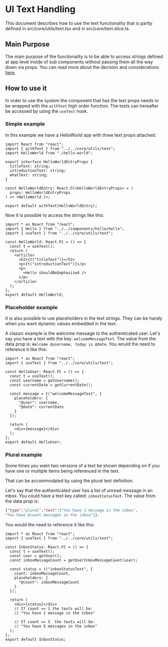 # UI Text Handling

This document describes how to use the text functionality
that is partly defined in src/core/utils/text.tsx and in src/core/text.slice.ts.

## Main Purpose

The main purpose of the functionality is to be able to access strings defined
at app level inside of sub components
without passing them all the way down via props.
You can read more about the decision
and considerations [here](../architecture/adr-002-ui-text-handling.md).

## How to use it

In order to use the system the component that has the text props
needs to be wrapped with the `withText` high order function.
The texts can hereafter be accessed by using the `useText` hook.

### Simple example

In this example we have a HelloWorld app with three text props attached:

```tsx
import React from "react";
import { withText } from "../../core/utils/text";
import HelloWorld from "./hello-world";

export interface HelloWorldEntryProps {
  titleText: string;
  introductionText: string;
  whatText: string;
}

const HelloWorldEntry: React.FC<HelloWorldEntryProps> = (
  props: HelloWorldEntryProps
) => <HelloWorld />;

export default withText(HelloWorldEntry);
```

Now it is possible to access the strings like this:

```tsx
import * as React from "react";
import { Hello } from "../../components/hello/hello";
import { useText } from "../../core/utils/text";

const HelloWorld: React.FC = () => {
  const t = useText();
  return (
    <article>
      <h2>{t("titleText")}</h2>
      <p>{t("introductionText")}</p>
      <p>
        <Hello shouldBeEmphasized />
      </p>
    </article>
  );
};
export default HelloWorld;

```

### Placeholder example

It is also possible to use placeholders in the text strings.
They can be handy when you want dynamic values embedded in the text.

A classic example is the welcome message to the authenticated user.
Let's say you have a text with the key: `welcomeMessageText`.
The value from the data prop is: `Welcome @username, today is @date`.
You would the need to reference it like this:

```tsx
import * as React from "react";
import { useText } from "../../core/utils/text";

const HelloUser: React.FC = () => {
  const t = useText();
  const username = getUsername();
  const currentDate = getCurrentDate();

  const message = t("welcomeMessageText", {
    placeholders: {
      "@user": username,
      "@date": currentDate
    }
  });

  return (
    <div>{message}</div>
  );
};
export default HelloUser;

```

### Plural example

Some times you want two versions of a text be shown
depending on if you have one or multiple items being referenced in the text.

That can be accommodated by using the plural text definition.

Let's say that the authenticated user has a list of unread message in an inbox.
You could have a text key called: `inboxStatusText`.
The value from the data prop is:

```json
{"type":"plural","text":["You have 1 message in the inbox",
"You have @count messages in the inbox"]}.
```

You would the need to reference it like this:

```tsx
import * as React from "react";
import { useText } from "../../core/utils/text";

const InboxStatus: React.FC = () => {
  const t = useText();
  const user = getUser();
  const inboxMessageCount = getUserInboxMessageCount(user);

  const status = t("inboxStatusText", {
    count: inboxMessageCount,
    placeholders: {
      "@count": inboxMessageCount
    }
  });

  return (
    <div>{status}</div>
    // If count == 1 the texts will be:
    // "You have 1 message in the inbox"

    // If count == 5  the texts will be:
    // "You have 5 messages in the inbox"
  );
};
export default InboxStatus;

```
